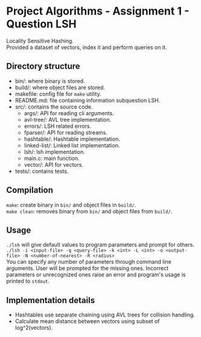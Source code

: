 # Project Algorithms - Assignment 1 - Question LSH

Locality Sensitive Hashing.  
Provided a dataset of vectors, index it and perform queries on it.

## Directory structure

- bin/: where binary is stored.
- build/: where object files are stored.
- makefile: config file for `make` utility.
- README.md: file containing information subquestion LSH.
- src/: contains the source code.
    - args/: API for reading cli arguments.
    - avl-tree/: AVL tree implementation.
    - errors/: LSH related errors.
    - fparser/: API for reading streams.
    - hashtable/: Hashtable implementation.
    - linked-list/: Linked list implementation.
    - lsh/: lsh implementation.
    - main.c: main function.
    - vector/: API for vectors.
- tests/: contains tests.

## Compilation

`make`: create binary in `bin/` and object files in `build/`.  
`make clean`: removes binary from `bin/` and object files from `build/`.

## Usage

`./lsh` will give default values to program parameters and prompt for others.  
`./lsh -i <input-file> -q <query-file> -k <int> -L <int> -o <output-file> -N
<number-of-nearest> -R <radius>`  
You can specify any number of parameters through command line arguments. User
will be prompted for the missing ones. Incorrect parameters or unrecognized ones
raise an error and program's usage is printed to `stdout`.

## Implementation details

- Hashtables use separate chaining using AVL trees for collision handling.
- Calculate mean distance between vectors using subset of log^2(vectors).

